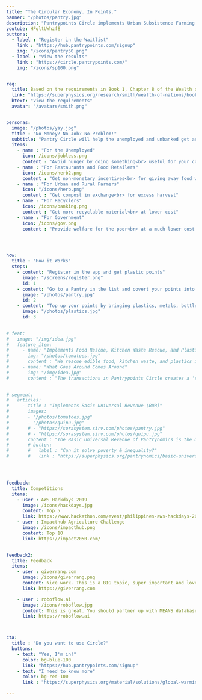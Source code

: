 ```yaml
---
title: "The Circular Economy. In Points."
banner: "/photos/pantry.jpg"
description: "Pantrypoints Circle implements Urban Subsistence Farming and Food Rescue in order to realize the circular economy"
youtube: HFqltUWhzfE
buttons:
  - label : "Register in the Waitlist"
    link : "https://hub.pantrypoints.com/signup"
    img: "/icons/pantry50.png"
  - label : "View the results"
    link : "https://circle.pantrypoints.com/"
    img: "/icons/sp100.png"


req:
  title: Based on the requirements in Book 1, Chapter 8 of the Wealth of Nations
  link: "https://superphysics.org/research/smith/wealth-of-nations/book-1/chapter-8d"
  btext: "View the requirements"
  avatar: "/avatars/smith.png"


personas:
  image: "/photos/yay.jpg"
  title : "No Money? No Job? No Problem!"
  subtitle: "Pantry Circle will help the unemployed and unbanked get access to food through their local community"
  items:
    - name : "For the Unemployed"
      icon: /icons/jobless.png
      content : "Avoid hunger by doing something<br> useful for your community"      
    - name : "For Restaurants and Food Retailers"
      icon: /icons/herb2.png
      content : "Get non-monetary incentives<br> for giving away food waste"
    - name : "For Urban and Rural Farmers"
      icon: "/icons/herb.png"
      content : "Get compost in exchange<br> for excess harvest"
    - name : "For Recyclers"
      icon: /icons/banking.png
      content : "Get more recyclable material<br> at lower cost"
    - name : "For Government"
      icon: /icons/gov.png
      content : "Provide welfare for the poor<br> at a much lower cost and<br> get updated data quickly"




how:
  title : "How it Works"  
  steps:
    - content: "Register in the app and get plastic points"
      image: "/screens/register.png"
      id: 1
    - content: "Go to a Pantry in the list and covert your points into food"
      image: "/photos/pantry.jpg"
      id: 2
    - content: "Top up your points by bringing plastics, metals, bottles, or compost"
      image: "/photos/plastics.jpg"
      id: 3

      
# feat:
#   image: "/img/idea.jpg"
#   feature_item:
#     - name: "Implements Food Rescue, Kitchen Waste Rescue, and Plastic Waste Rescue"
#       img: "/photos/tomatoes.jpg"
#       content : "We rescue edible food, kitchen waste, and plastics in order to put them where they produce value to society instead of producing waste and pollution"
#     - name: "What Goes Around Comes Around"
#       img: "/img/idea.jpg"
#       content : "The transactions in Pantrypoints Circle creates a 'social memory' where the system points out the help done by users in the past"

      
# segment:
#   articles:
#     - title : "Implements Basic Universal Revenue (BUR)"
#       images:
#       - "/photos/tomatoes.jpg"
#       - "/photos/quipu.jpg"
#       # - "https://sorasystem.sirv.com/photos/pantry.jpg"
#       # - "https://sorasystem.sirv.com/photos/quipu.jpg"
#       content : "The Basic Universal Revenue of Pantrynomics is the moneyless version of Universal Basic Income of Economics. Its ancient version is the quipu string used by the Inca"
#       # button:
#       #   label : "Can it solve poverty & inequality?"
#       #   link : "https://superphysics.org/pantrynomics/basic-universal-revenue"




feedback:
  title: Competitions
  items:
    - user : AWS Hackdays 2019
      image: /icons/hackdays.jpg
      content: Top 5
      link: https://www.hackathon.com/event/philippines-aws-hackdays-2019--lets-hack-for-good-5c4a9262187a8c0004fa3d05
    - user : Impacthub Agriculture Challenge
      image: /icons/impacthub.png
      content: Top 10
      link: https://impact2050.com/


feedback2:
  title: Feedback
  items:
    - user : giverrang.com
      image: /icons/giverrang.png
      content: Nice work. This is a BIG topic, super important and love that you're tackling it. I'm on the same wavelength.
      link: https://giverrang.com

    - user : roboflow.ai
      image: /icons/roboflow.jpg
      content: This is great. You should partner up with MEANS database which does something similar with food pantries.
      link: https://roboflow.ai 



cta:
  title : "Do you want to use Circle?"
  buttons:
    - text: "Yes, I'm in!"
      color: bg-blue-100
      link: "https://hub.pantrypoints.com/signup"
    - text: "I need to know more"
      color: bg-red-100    
      link : "https://superphysics.org/material/solutions/global-warming/"

---
```

